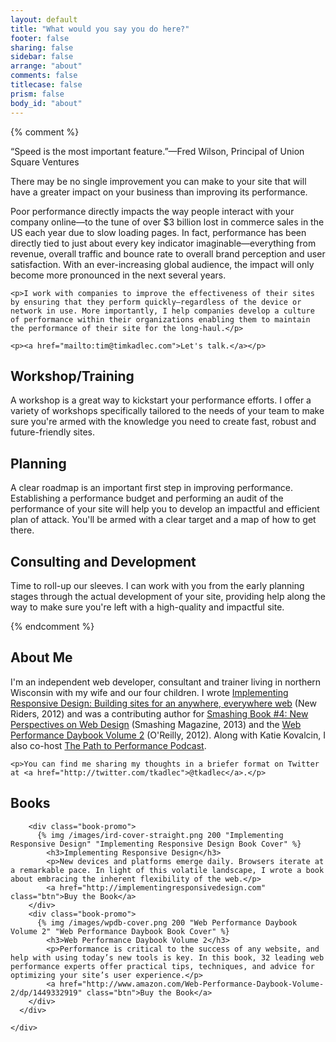 ```yaml
---
layout: default
title: "What would you say you do here?"
footer: false
sharing: false
sidebar: false
arrange: "about"
comments: false
titlecase: false
prism: false
body_id: "about"
---
```

<div class="lc">
	 {% comment %} 
	<p class="lede">“Speed is the most important feature.”—Fred Wilson, Principal of Union Square Ventures</p>
	<p>There may be no single improvement you can make to your site that will have a greater impact on your business than improving its performance.</p>
	<p>Poor performance directly impacts the way people interact with your company online—to the tune of over $3 billion lost in commerce sales in the US each year due to slow loading pages. In fact, performance has been directly tied to just about every key indicator imaginable—everything from revenue, overall traffic and bounce rate to overall brand perception and user satisfaction. With an ever-increasing global audience, the impact will only become more pronounced in the next several years.</p>

	<p>I work with companies to improve the effectiveness of their sites by ensuring that they perform quickly—regardless of the device or network in use. More importantly, I help companies develop a culture of performance within their organizations enabling them to maintain the performance of their site for the long-haul.</p>

	<p><a href="mailto:tim@timkadlec.com">Let's talk.</a></p>

</div>
<div class="alt">
	<div class="lc">
		<section class="tri">
			<h2>Workshop/Training</h2>
			<p>A workshop is a great way to kickstart your performance efforts. I offer a variety of workshops specifically tailored to the needs of your team to make sure you're armed with the knowledge you need to create fast, robust and future-friendly sites.</p>
		</section>
		<section class="tri">
			<h2>Planning</h2>
			<p>A clear roadmap is an important first step in improving performance. Establishing a performance budget and performing an audit of the performance of your site will help you to develop an impactful and efficient plan of attack. You'll be armed with a clear target and a map of how to get there.</p>
		</section>
		<section class="tri">
			<h2>Consulting and Development</h2>
			<p>Time to roll-up our sleeves. I can work with you from the early planning stages through the actual development of your site, providing help along the way to make sure you're left with a high-quality and impactful site.</p>
		</section>
	</div>
</div>
<div class="lc">
		 {% endcomment %} 
	<h2 id="bio">About Me</h2>
	<p>I'm an independent web developer, consultant and trainer living in northern Wisconsin with my wife and our four children. I wrote <a href="http://implementingresponsivedesign.com">Implementing Responsive Design: Building sites for an anywhere, everywhere web</a> (New Riders, 2012) and was a contributing author for <a href="https://shop.smashingmagazine.com/smashing-book-4-ebooks.html">Smashing Book #4: New Perspectives on Web Design</a> (Smashing Magazine, 2013) and the <a href="http://www.amazon.com/Web-Performance-Daybook-Volume-2/dp/1449332919">Web Performance Daybook Volume 2</a> (O'Reilly, 2012). Along with Katie Kovalcin, I also co-host <a href="http://pathtoperf.com/">The Path to Performance Podcast</a>.</p>

	<p>You can find me sharing my thoughts in a briefer format on Twitter at <a href="http://twitter.com/tkadlec">@tkadlec</a>.</p>
</div>
<div class="alt">
      <div class="lc contain">
      		<h2>Books</h2>

        <div class="book-promo">
          {% img /images/ird-cover-straight.png 200 "Implementing Responsive Design" "Implementing Responsive Design Book Cover" %}
            <h3>Implementing Responsive Design</h3>
            <p>New devices and platforms emerge daily. Browsers iterate at a remarkable pace. In light of this volatile landscape, I wrote a book about embracing the inherent flexibility of the web.</p>
            <a href="http://implementingresponsivedesign.com" class="btn">Buy the Book</a>
        </div>
        <div class="book-promo">
          {% img /images/wpdb-cover.png 200 "Web Performance Daybook Volume 2" "Web Performance Daybook Book Cover" %}
            <h3>Web Performance Daybook Volume 2</h3>
            <p>Performance is critical to the success of any website, and help with using today’s new tools is key. In this book, 32 leading web performance experts offer practical tips, techniques, and advice for optimizing your site’s user experience.</p>
            <a href="http://www.amazon.com/Web-Performance-Daybook-Volume-2/dp/1449332919" class="btn">Buy the Book</a>
        </div>
      </div>
    
    </div>





